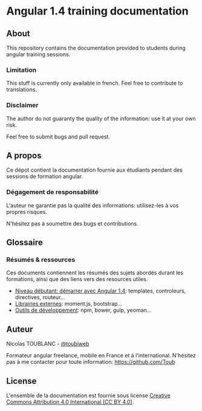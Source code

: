 # Angular 1.4 training documentation

## About

This repository contains the documentation provided to students during angular training sessions.

### Limitation

This stuff is currently only available in french. Feel free to contribute to translations.

### Disclaimer

The author do not guaranty the quality of the information: use it at your own risk.

Feel free to submit bugs and pull request. 

## A propos

Ce dépot contient la documentation fournie aux étudiants pendant des sessions de formation angular.

### Dégagement de responsabilité

L'auteur ne garantie pas la qualité des informations: utilisez-les à vos propres risques.

N'hésitez pas à soumettre des bugs et contributions.

## Glossaire

### Résumés & ressources

Ces documents contiennent les résumés des sujets abordés durant les formations, ainsi que des liens vers des resources utiles.

* [Niveau débutant: démarrer avec Angular 1.4](01.angular-bases.documentation/01.00.angular-bases.documentation-fr.md): templates, controleurs, directives, routeur...
* [Librairies externes](00.3rdparty-libraries.documentation/00.3rdparty-libraries.documentation-fr.md): moment.js, bootstrap...
* [Outils de développement](00.dev-tools.documentation/00.dev-tools.documentation-fr.md): npm, bower, gulp, yeoman...

## Auteur

Nicolas TOUBLANC - [@toubiweb](https://twitter.com/Toubiweb)

Formateur angular freelance, mobile en France et à l'international. N'hésitez pas à me contacter pour toute information: https://github.com/Toub

## License

L'ensemble de la documentation est fournie sous license [Creative Commons Attribution 4.0 International (CC BY 4.0)](http://creativecommons.org/licenses/by/4.0/).